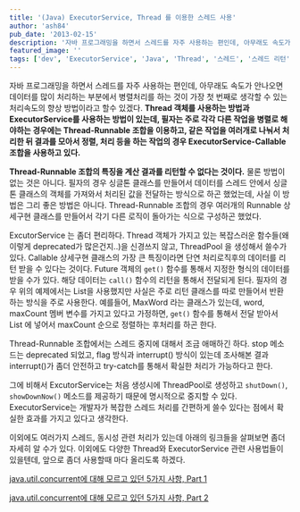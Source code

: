 ```yaml
---
title: '(Java) ExecutorService, Thread 를 이용한 스레드 사용'
author: 'ash84'
pub_date: '2013-02-15'
description: '자바 프로그래밍을 하면서 스레드를 자주 사용하는 편인데, 아무래도 속도가 안나오면 데이터를 많이 처리하는 부분에서 병렬처리를 하는 것이 가장 첫 번째로 생각할 수 있는 처리속도의 향상 방법이라고 할수 있겠다. **Thread 객체를 사용하는 방법과 ExecutorService를 사용하는 방법이 있는데, 필자는 주로 각각 다른 작업을 병렬로 해야하는 경우에는 Thread-Runnable 조합을 이용하고, 같은 작업을 여러개로 나눠서 처리한 뒤 결과를 모아서 정렬, 처리 등을 하는 작업의 경우 ExecutorService-Callab'
featured_image: ''
tags: ['dev', 'ExecutorService', 'Java', 'Thread', '스레드', '스레드 리턴', '자바 스레드']
---
```



자바 프로그래밍을 하면서 스레드를 자주 사용하는 편인데, 아무래도 속도가 안나오면 데이터를 많이 처리하는 부분에서 병렬처리를 하는 것이 가장 첫 번째로 생각할 수 있는 처리속도의 향상 방법이라고 할수 있겠다. **Thread 객체를 사용하는 방법과 ExecutorService를 사용하는 방법이 있는데, 필자는 주로 각각 다른 작업을 병렬로 해야하는 경우에는 Thread-Runnable 조합을 이용하고, 같은 작업을 여러개로 나눠서 처리한 뒤 결과를 모아서 정렬, 처리 등을 하는 작업의 경우 ExecutorService-Callable 조합을 사용하고 있다.** 

<script src="https://gist.github.com/AhnSeongHyun/4951392.js"></script>

**Thread-Runnable 조합의 특징을 계산 결과를 리턴할 수 없다는 것이다.** 물론 방법이 없는 것은 아니다. 필자의 경우 싱글톤 클래스를 만들어서 데이터를 스레드 안에서 싱글톤 클래스의 객체를 가져와서 처리된 값을 전달하는 방식으로 하곤 했었는데, 사실 이 방법은 그리 좋은 방법은 아니다. Thread-Runnable 조합의 경우 여러개의 Runnable 상세구현 클래스를 만들어서 각기 다른 로직이 돌아가는 식으로 구성하곤 했었다.  
 

<script src="https://gist.github.com/AhnSeongHyun/4951471.js"></script>

ExcutorService 는 좀더 편리하다. Thread 객체가 가지고 있는 복잡스러운 함수들(왜 이렇게 deprecated가 많은건지..)을 신경쓰지 않고, ThreadPool 을 생성해서 쓸수가 있다. Callable 상세구현 클래스의 가장 큰 특징이라면 단연 처리로직후의 데이터를 리턴 받을 수 있다는 것이다. Future 객체의 `get()` 함수를 통해서 지정한 형식의 데이터를 받을 수가 있다. 해당 데이터는 `call()` 함수의 리턴을 통해서 전달되게 된다. 필자의 경우 위의 예제에서는 List<String>을 사용했지만 사실은 주로 리턴 클래스를 따로 만들어서 반환하는 방식을 주로 사용한다. 예를들어, MaxWord 라는 클래스가 있는데, word, maxCount 멤버 변수를 가지고 있다고 가정하면, `get()` 함수를 통해서 전달 받아서 List 에 넣어서 maxCount 순으로 정렬하는 후처리를 하곤 한다. 

Thread-Runnable 조합에서는 스레드 중지에 대해서 조금 애매하긴 하다. stop 메소드는 deprecated 되었고, flag 방식과 interrupt() 방식이 있는데 조사해본 결과 interrupt()가 좀더 안전하고 try-catch를 통해서 확실한 처리가 가능하다고 한다.

그에 비해서 ExcutorService는 처음 생성시에 ThreadPool로 생성하고 `shutDown()`, `showDownNow()` 메소드를 제공하기 때문에 명시적으로 중지할 수 있다. ExecutorService는 개발자가 복잡한 스레드 처리를 간편하게 쓸수 있다는 점에서 확실한 효과를 가지고 있다고 생각한다. 

이외에도 여러가지 스레드, 동시성 관련 처리가 있는데 아래의 링크들을 살펴보면 좀더 자세히 알 수가 있다. 이외에도 다양한 Thread와 ExecutorService 관련 사용법들이 있을텐데, 앞으로 좀더 사용할때 마다 올리도록 하겠다.  


[java.util.concurrent에 대해 모르고 있던 5가지 사항, Part 1](http://www.ibm.com/developerworks/kr/library/j-5things4.html) 

[java.util.concurrent에 대해 모르고 있던 5가지 사항, Part 2](http://www.ibm.com/developerworks/kr/library/j-5things5.html)

